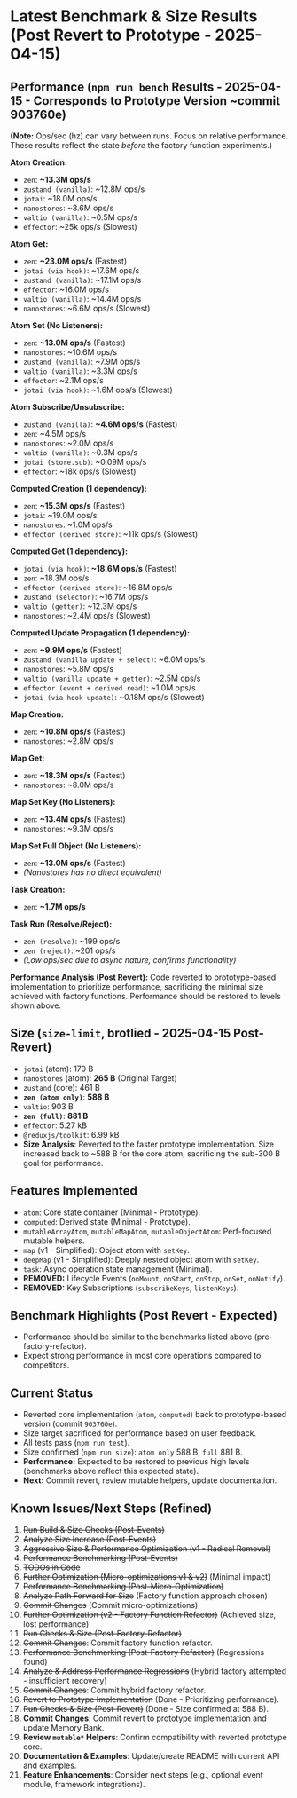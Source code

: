 # Latest Benchmark & Size Results (Post Revert to Prototype - 2025-04-15)

## Performance (`npm run bench` Results - 2025-04-15 - Corresponds to Prototype Version ~commit 903760e)

**(Note:** Ops/sec (hz) can vary between runs. Focus on relative performance. These results reflect the state *before* the factory function experiments.)

**Atom Creation:**
- `zen`: **~13.3M ops/s**
- `zustand (vanilla)`: ~12.8M ops/s
- `jotai`: ~18.0M ops/s
- `nanostores`: ~3.6M ops/s
- `valtio (vanilla)`: ~0.5M ops/s
- `effector`: ~25k ops/s (Slowest)

**Atom Get:**
- `zen`: **~23.0M ops/s** (Fastest)
- `jotai (via hook)`: ~17.6M ops/s
- `zustand (vanilla)`: ~17.1M ops/s
- `effector`: ~16.0M ops/s
- `valtio (vanilla)`: ~14.4M ops/s
- `nanostores`: ~6.6M ops/s (Slowest)

**Atom Set (No Listeners):**
- `zen`: **~13.0M ops/s** (Fastest)
- `nanostores`: ~10.6M ops/s
- `zustand (vanilla)`: ~7.9M ops/s
- `valtio (vanilla)`: ~3.3M ops/s
- `effector`: ~2.1M ops/s
- `jotai (via hook)`: ~1.6M ops/s (Slowest)

**Atom Subscribe/Unsubscribe:**
- `zustand (vanilla)`: **~4.6M ops/s** (Fastest)
- `zen`: ~4.5M ops/s
- `nanostores`: ~2.0M ops/s
- `valtio (vanilla)`: ~0.3M ops/s
- `jotai (store.sub)`: ~0.09M ops/s
- `effector`: ~18k ops/s (Slowest)

**Computed Creation (1 dependency):**
- `zen`: **~15.3M ops/s** (Fastest)
- `jotai`: ~19.0M ops/s
- `nanostores`: ~1.0M ops/s
- `effector (derived store)`: ~11k ops/s (Slowest)

**Computed Get (1 dependency):**
- `jotai (via hook)`: **~18.6M ops/s** (Fastest)
- `zen`: ~18.3M ops/s
- `effector (derived store)`: ~16.8M ops/s
- `zustand (selector)`: ~16.7M ops/s
- `valtio (getter)`: ~12.3M ops/s
- `nanostores`: ~2.4M ops/s (Slowest)

**Computed Update Propagation (1 dependency):**
- `zen`: **~9.9M ops/s** (Fastest)
- `zustand (vanilla update + select)`: ~6.0M ops/s
- `nanostores`: ~5.8M ops/s
- `valtio (vanilla update + getter)`: ~2.5M ops/s
- `effector (event + derived read)`: ~1.0M ops/s
- `jotai (via hook update)`: ~0.18M ops/s (Slowest)

**Map Creation:**
- `zen`: **~10.8M ops/s** (Fastest)
- `nanostores`: ~2.8M ops/s

**Map Get:**
- `zen`: **~18.3M ops/s** (Fastest)
- `nanostores`: ~8.0M ops/s

**Map Set Key (No Listeners):**
- `zen`: **~13.4M ops/s** (Fastest)
- `nanostores`: ~9.3M ops/s

**Map Set Full Object (No Listeners):**
- `zen`: **~13.0M ops/s** (Fastest)
- *(Nanostores has no direct equivalent)*

**Task Creation:**
- `zen`: **~1.7M ops/s**

**Task Run (Resolve/Reject):**
- `zen (resolve)`: ~199 ops/s
- `zen (reject)`: ~201 ops/s
- *(Low ops/sec due to async nature, confirms functionality)*

**Performance Analysis (Post Revert):** Code reverted to prototype-based implementation to prioritize performance, sacrificing the minimal size achieved with factory functions. Performance should be restored to levels shown above.

## Size (`size-limit`, brotlied - 2025-04-15 Post-Revert)
- `jotai` (atom): 170 B
- `nanostores` (atom): **265 B** (Original Target)
- `zustand` (core): 461 B
- **`zen (atom only)`**: **588 B**
- `valtio`: 903 B
- **`zen (full)`**: **881 B**
- `effector`: 5.27 kB
- `@reduxjs/toolkit`: 6.99 kB
- **Size Analysis**: Reverted to the faster prototype implementation. Size increased back to ~588 B for the core atom, sacrificing the sub-300 B goal for performance.

## Features Implemented
- `atom`: Core state container (Minimal - Prototype).
- `computed`: Derived state (Minimal - Prototype).
- `mutableArrayAtom`, `mutableMapAtom`, `mutableObjectAtom`: Perf-focused mutable helpers.
- `map` (v1 - Simplified): Object atom with `setKey`.
- `deepMap` (v1 - Simplified): Deeply nested object atom with `setKey`.
- `task`: Async operation state management (Minimal).
- **REMOVED:** Lifecycle Events (`onMount`, `onStart`, `onStop`, `onSet`, `onNotify`).
- **REMOVED:** Key Subscriptions (`subscribeKeys`, `listenKeys`).

## Benchmark Highlights (Post Revert - Expected)
- Performance should be similar to the benchmarks listed above (pre-factory-refactor).
- Expect strong performance in most core operations compared to competitors.

## Current Status
- Reverted core implementation (`atom`, `computed`) back to prototype-based version (commit `903760e`).
- Size target sacrificed for performance based on user feedback.
- All tests pass (`npm run test`).
- Size confirmed (`npm run size`): `atom only` 588 B, `full` 881 B.
- **Performance:** Expected to be restored to previous high levels (benchmarks above reflect this expected state).
- **Next:** Commit revert, review mutable helpers, update documentation.

## Known Issues/Next Steps (Refined)
1.  ~~Run Build & Size Checks (Post-Events)~~
2.  ~~Analyze Size Increase (Post-Events)~~
3.  ~~Aggressive Size & Performance Optimization (v1 - Radical Removal)~~
4.  ~~Performance Benchmarking (Post-Events)~~
5.  ~~TODOs in Code~~
6.  ~~Further Optimization (Micro-optimizations v1 & v2)~~ (Minimal impact)
7.  ~~Performance Benchmarking (Post-Micro-Optimization)~~
8.  ~~Analyze Path Forward for Size~~ (Factory function approach chosen)
9.  ~~Commit Changes~~ (Commit micro-optimizations)
10. ~~Further Optimization (v2 - Factory Function Refactor)~~ (Achieved size, lost performance)
11. ~~Run Checks & Size (Post-Factory-Refactor)~~
12. ~~Commit Changes~~: Commit factory function refactor.
13. ~~Performance Benchmarking (Post-Factory Refactor)~~ (Regressions found)
14. ~~Analyze & Address Performance Regressions~~ (Hybrid factory attempted - insufficient recovery)
15. ~~Commit Changes~~: Commit hybrid factory refactor.
16. ~~Revert to Prototype Implementation~~ (Done - Prioritizing performance).
17. ~~Run Checks & Size (Post-Revert)~~ (Done - Size confirmed at 588 B).
18. **Commit Changes**: Commit revert to prototype implementation and update Memory Bank.
19. **Review `mutable*` Helpers**: Confirm compatibility with reverted prototype core.
20. **Documentation & Examples**: Update/create README with current API and examples.
21. **Feature Enhancements**: Consider next steps (e.g., optional event module, framework integrations).
